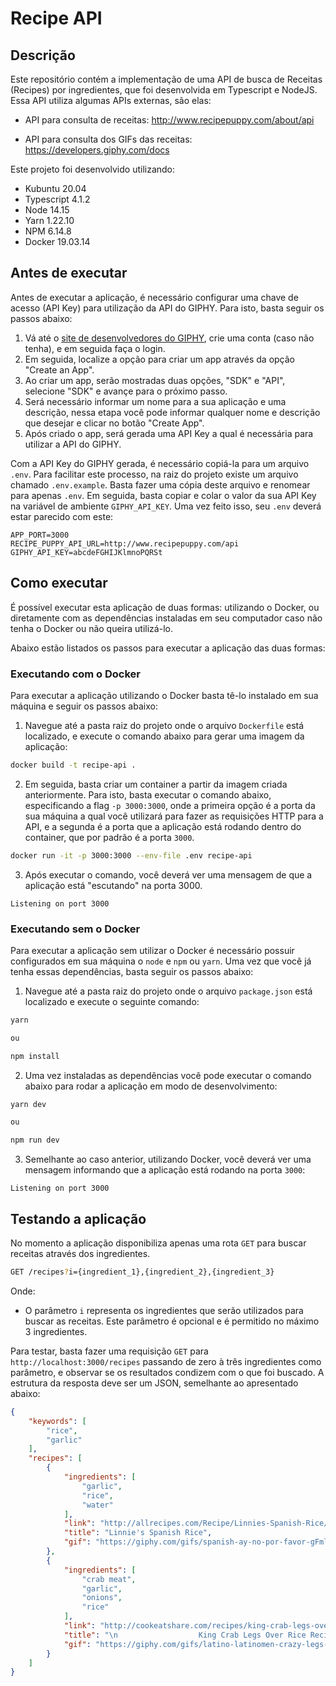 # Recipe API

## Descrição

Este repositório contém a implementação de uma API de busca de Receitas (Recipes) por ingredientes, que foi desenvolvida em Typescript e NodeJS. Essa API utiliza algumas APIs externas, são elas:

- API para consulta de receitas: http://www.recipepuppy.com/about/api

- API para consulta dos GIFs das receitas: https://developers.giphy.com/docs

Este projeto foi desenvolvido utilizando:

- Kubuntu 20.04
- Typescript 4.1.2
- Node 14.15
- Yarn 1.22.10
- NPM 6.14.8
- Docker 19.03.14

## Antes de executar

Antes de executar a aplicação, é necessário configurar uma chave de acesso (API Key) para utilização da API do GIPHY. Para isto, basta seguir os passos abaixo:

1) Vá até o [site de desenvolvedores do GIPHY](https://developers.giphy.com/docs/sdk), crie uma conta (caso não tenha), e em seguida faça o login.
2) Em seguida, localize a opção para criar um app através da opção "Create an App".
3) Ao criar um app, serão mostradas duas opções, "SDK" e "API", selecione "SDK" e avançe para o próximo passo.
4) Será necessário informar um nome para a sua aplicação e uma descrição, nessa etapa você pode informar qualquer nome e descrição que desejar e clicar no botão "Create App".
5) Após criado o app, será gerada uma API Key a qual é necessária para utilizar a API do GIPHY.

Com a API Key do GIPHY gerada, é necessário copiá-la para um arquivo `.env`. Para facilitar este processo, na raiz do projeto existe um arquivo chamado `.env.example`. Basta fazer uma cópia deste arquivo e renomear para apenas `.env`. Em seguida, basta copiar e colar o valor da sua API Key na variável de ambiente `GIPHY_API_KEY`. Uma vez feito isso, seu `.env` deverá estar parecido com este:

```properties
APP_PORT=3000
RECIPE_PUPPY_API_URL=http://www.recipepuppy.com/api
GIPHY_API_KEY=abcdeFGHIJKlmnoPQRSt
```

## Como executar

É possível executar esta aplicação de duas formas: utilizando o Docker, ou diretamente com as dependências instaladas em seu computador caso não tenha o Docker ou não queira utilizá-lo.

Abaixo estão listados os passos para executar a aplicação das duas formas:

### Executando com o Docker

Para executar a aplicação utilizando o Docker basta tê-lo instalado em sua máquina e seguir os passos abaixo:

1) Navegue até a pasta raiz do projeto onde o arquivo `Dockerfile` está localizado, e execute o comando abaixo para gerar uma imagem da aplicação:

```bash
docker build -t recipe-api .
```

2) Em seguida, basta criar um container a partir da imagem criada anteriormente. Para isto, basta executar o comando abaixo, especificando a flag `-p 3000:3000`, onde a primeira opção é a porta da sua máquina a qual você utilizará para fazer as requisições HTTP para a API, e a segunda é a porta que a aplicação está rodando dentro do container, que por padrão é a porta `3000`.

```bash
docker run -it -p 3000:3000 --env-file .env recipe-api
```

3) Após executar o comando, você deverá ver uma mensagem de que a aplicação está "escutando" na porta 3000.

```
Listening on port 3000
```

### Executando sem o Docker

Para executar a aplicação sem utilizar o Docker é necessário possuir configurados em sua máquina o `node` e `npm` ou `yarn`. Uma vez que você já tenha essas dependências, basta seguir os passos abaixo:

1) Navegue até a pasta raiz do projeto onde o arquivo `package.json` está localizado e execute o seguinte comando:

```bash
yarn

ou

npm install
```

2) Uma vez instaladas as dependências você pode executar o comando abaixo para rodar a aplicação em modo de desenvolvimento:

```bash
yarn dev

ou 

npm run dev
```

3) Semelhante ao caso anterior, utilizando Docker, você deverá ver uma mensagem informando que a aplicação está rodando na porta `3000`:


```
Listening on port 3000
```

## Testando a aplicação

No momento a aplicação disponibiliza apenas uma rota `GET` para buscar receitas através dos ingredientes.

```bash
GET /recipes?i={ingredient_1},{ingredient_2},{ingredient_3}
```

Onde:
- O parâmetro `i` representa os ingredientes que serão utilizados para buscar as receitas. Este parâmetro é opcional e é permitido no máximo 3 ingredientes.

Para testar, basta fazer uma requisição `GET` para `http://localhost:3000/recipes` passando de zero à três ingredientes como parâmetro, e observar se os resultados condizem com o que foi buscado. A estrutura da resposta deve ser um JSON, semelhante ao apresentado abaixo:

```json
{
    "keywords": [
        "rice",
        "garlic"
    ],
    "recipes": [
        {
            "ingredients": [
                "garlic",
                "rice",
                "water"
            ],
            "link": "http://allrecipes.com/Recipe/Linnies-Spanish-Rice/Detail.aspx",
            "title": "Linnie's Spanish Rice",
            "gif": "https://giphy.com/gifs/spanish-ay-no-por-favor-gFmlwMWSMhCXMccjU7"
        },
        {
            "ingredients": [
                "crab meat",
                "garlic",
                "onions",
                "rice"
            ],
            "link": "http://cookeatshare.com/recipes/king-crab-legs-over-rice-44677",
            "title": "\n                  King Crab Legs Over Rice Recipe\n                  \n",
            "gif": "https://giphy.com/gifs/latino-latinomen-crazy-legs-l0MYHV56DrSSNsaL6"
        }
    ]
}
```